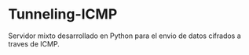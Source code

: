 # Tunneling-ICMP
Servidor mixto desarrollado en Python para el envio de datos cifrados a traves de ICMP.
